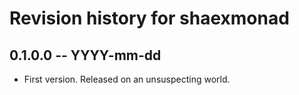 # Revision history for shaexmonad

## 0.1.0.0 -- YYYY-mm-dd

* First version. Released on an unsuspecting world.
